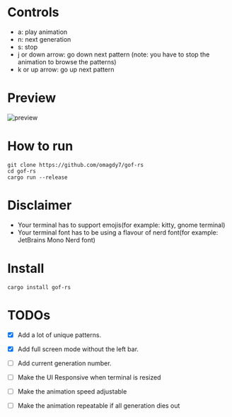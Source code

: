 # Controls
* a: play animation
* n: next generation
* s: stop
* j or down arrow: go down next pattern (note: you have to stop the animation to browse the patterns)
* k or up arrow: go up next pattern


# Preview
![preview](./gifs/preview.gif)


# How to run
```
git clone https://github.com/omagdy7/gof-rs
cd gof-rs
cargo run --release
```
# Disclaimer
- Your terminal has to support emojis(for example: kitty, gnome terminal)
- Your terminal font has to be using a flavour of nerd font(for example: JetBrains Mono Nerd font)

# Install
```
cargo install gof-rs
```

# TODOs
- [x] Add a lot of unique patterns.
- [x] Add full screen mode without the left bar.
- [ ] Add current generation number.
- [ ] Make the UI Responsive when terminal is resized
- [ ] Make the animation speed adjustable
- [ ] Make the animation repeatable if all generation dies out



